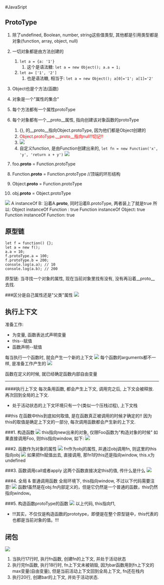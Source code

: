 #JavaSript
## ProtoType
1. 除了undefined, Boolean, number, string这些值类型, 其他都是引用类型都是对象(function, array, object, null)
2. 一切对象都是由方法创建的
    1. `let a = {a: '1'} `
        1. 这个是语法糖: `let a = new Object(); a.a = 1;`
    2. `let a= ['1', '2']`
        1. 也是语法糖, 相当于: `let a = new Object(); a[0]='1'; a[1]='2'`
3. Object也是个方法(函数)
4. 对象是一个"属性的集合"
5. 每个方法都有一个属性protoType
6. 每个对象都有一个__proto__属性, 指向创建该对象函数的protoType
    1. {}, 的__proto__指向Object.protoType, 因为他们都是Object创建的
    2. <font color='red'>Object.protoType.__proto__指向null!!切记!!</font>
    3. ![](media/15671475698471.jpg)
    4. 自定义function, 是由Function创建出来的, `let fn = new Function('x', 'y', 'return x + y')`
![](media/15671482142889.jpg)

1. foo.__proto__ = Function.protoType
2. Function.__proto__ = Function.protoType //顶端的环形结构
3. Object.__proto__ = Function.protoType
4. obj.__proto__ = Object.protoType

![](media/15671496370203.jpg)
A instanceOf B:
沿着A.__proto__, 同时沿着B.protoType, 两者装上了就是true
所以:
Object instanceOf Function : true
Function instanceOf Object: true
Function instanceOf Function: true

## 原型链
```
let f = function() {};
let a = new f();
a.a = 10;
f.protoType.a = 100;
f.protoType.b = 200;
console.log(a.a); // 10
console.log(a.b); // 200
```
原型链: 当寻找一个对象的属性, 现在当前对象里找有没有, 没有再沿着__proto__去找.

###区分是自己属性还是"父类"属性
![](media/15671505638125.jpg)

## 执行上下文
准备工作:
* 为变量, 函数表达式声明变量
* this--赋值
* 函数声明--赋值

每当执行一个函数时, 就会产生一个新的上下文
![](media/15671520449818.jpg)
每个函数的arguments都不一样, 是准备工作产生的
![](media/15671526933591.jpg)

函数在定义的时候, 就已经确定函数内部自由变量

----
####执行上下文
每次条用函数, 都会产生上下文, 调用完之后, 上下文会被释放. 再次回到全局的上下文. 
* 处于活动状态的上下文环境只有一个(类似一个压栈过程), 上下文栈

##this
 在函数中this到底如何取值, 是在函数真正被调用的时候才确定的!!
 因为this的取值是确定上下文的一部分, 每次调用函数都会产生新的上下文.
 
###1. 构造函数
![](media/15671534867440.jpg)
this指向new出来的对象, 仅限Foo函数为"构造对象的时候"
如果直接调用Foo, 则this指向window, 如下: 
![](media/15671535657630.jpg)

###2. 函数作为对象的属性
![](media/15671538043127.jpg)
fn作为obj的属性, 并通过obj调用fn, 则这里的this指向obj
![](media/15671538393129.jpg)
如果把fn赋值出去, 直接调用, 那fn1的this还是指向window, this.x为undefined

###3. 函数调用call或者apply
这两个函数直接决定this的值, 传什么是什么
![](media/15671539457427.jpg)

###4. 全局 & 普通调用函数
全局环境下, this指向window, 不过以下代码需要注意!
![](media/15671540262790.jpg)
函数f虽然是在obj.fn内部定义的，但是它仍然是一个普通的函数，this仍然指向window。

###5. 构造函数protoType的函数
![](media/15671543352501.jpg)
以上代码, this指向f1, 
* !!!其实，不仅仅是构造函数的prototype，即便是在整个原型链中，this代表的也都是当前对象的值。!!!

## 闭包
![](media/15671589490783.jpg)

1. 当执行17行时, 执行fn函数, 创建fn的上下文, 并处于活动状态
2. 执行完fn函数, 执行18行时, fn上下文未被销毁, 因为bar函数用到fn上下文的max变量(自由变量), 但是当前活动上下文回到全局上下文, fn还在栈内
3. 执行20行, 创建bar的上下文, 并处于活动状态.

